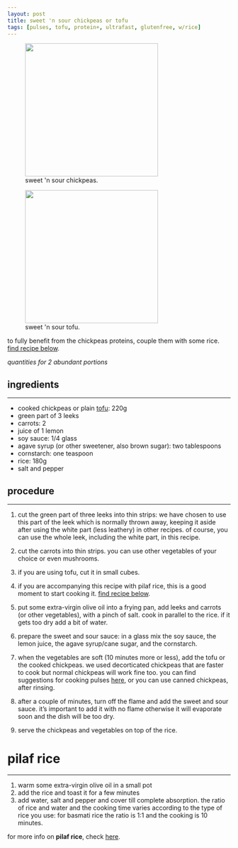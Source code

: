 ```yaml
---
layout: post
title: sweet 'n sour chickpeas or tofu
tags: [pulses, tofu, protein+, ultrafast, glutenfree, w/rice]
---
```

<figure class="image">
 <img src="../../../images/sweet-sour-chickpeas-square.jpeg" width="300">
  <figcaption>sweet 'n sour chickpeas.</figcaption>
</figure>

<figure class="image">
 <img src="../../../images/sweet-sour-tofu.jpeg" width="300">
  <figcaption>sweet 'n sour tofu.</figcaption>
</figure>

to fully benefit from the chickpeas proteins, couple them with some rice. [find recipe below](#pilaf-rice).

*quantities for 2 abundant portions*

## ingredients
---

- cooked chickpeas or plain [tofu](https://fagiolini.github.io/guide-tofu/): 220g 
- green part of 3 leeks
- carrots: 2
- juice of 1 lemon
- soy sauce: 1/4 glass
- agave syrup (or other sweetener, also brown sugar): two tablespoons
- cornstarch: one teaspoon
- rice: 180g
- salt and pepper

## procedure
---

1. cut the green part of three leeks into thin strips: we have chosen to use this part of the leek which is normally thrown away, keeping it aside after using the white part (less leathery) in other recipes. of course, you can use the whole leek, including the white part, in this recipe.

2. cut the carrots into thin strips. you can use other vegetables of your choice or even mushrooms.
   
3. if you are using tofu, cut it in small cubes.

4. if you are accompanying this recipe with pilaf rice, this is a good moment to start cooking it. [find recipe below](#pilaf-rice).

5. put some extra-virgin olive oil into a frying pan, add leeks and carrots (or other vegetables), with a pinch of salt. cook in parallel to the rice. if it gets too dry add a bit of water.

6. prepare the sweet and sour sauce: in a glass mix the soy sauce, the lemon juice, the agave syrup/cane sugar, and the cornstarch. 

7. when the vegetables are soft (10 minutes more or less), add the tofu or the cooked chickpeas. we used decorticated chickpeas that are faster to cook but normal chickpeas will work fine too. you can find suggestions for cooking pulses [here](https://fagiolini.github.io/pulses-guide/), or you can use canned chickpeas, after rinsing.

8. after a couple of minutes, turn off the flame and add the sweet and sour sauce. it’s important to add it with no flame otherwise it will evaporate soon and the dish will be too dry.

9.  serve the chickpeas and vegetables on top of the rice.


# pilaf rice
---

1. warm some extra-virgin olive oil in a small pot 
2. add the rice and toast it for a few minutes
3. add water, salt and pepper and cover till complete absorption. the ratio of rice and water and the cooking time varies according to the type of rice you use: for basmati rice the ratio is 1:1 and the cooking is 10 minutes.

for more info on **pilaf rice**, check [here](https://fagiolini.github.io/pilaf-rice/).
